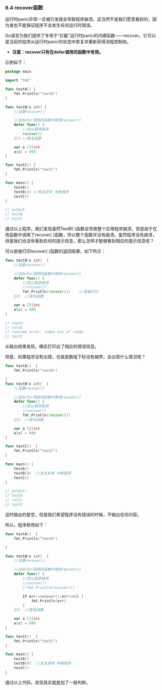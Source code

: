 ### 9.4 recover函数

运行时panic异常一旦被引发就会导致程序崩溃。这当然不是我们愿意看到的，因为谁也不能保证程序不会发生任何运行时错误。

Go语言为我们提供了专用于“拦截”运行时panic的内建函数——recover。它可以是当前的程序从运行时panic的状态中恢复并重新获得流程控制权。

* **注意：recover只有在defer调用的函数中有效。**

示例如下：

```go
package main

import "fmt"

func testA() {
    fmt.Println("testA")
}

func testB(x int) {
    //设置recover()

    //在defer调用的函数中使用recover()
    defer func() {
        //防止程序崩溃
        recover()
    }() //匿名函数

    var a [3]int
    a[x] = 999
}

func testC() {
    fmt.Println("testC")
}

func main() {
    testA()
    testB(3) //发生异常 中断程序
    testC()
}

// output:
// testA
// testC
```

通过以上程序，我们发现虽然TestB\( \)函数会导致整个应用程序崩溃，但是由于在改函数中调用了recover\( \)函数，所以整个函数并没有崩溃。虽然程序没有崩溃，但是我们也没有看到任何的提示信息，那么怎样才能够看到相应的提示信息呢？

可以直接打印recover\( \)函数的返回结果，如下所示：

```go
func testB(x int)  {
    //设置recover()

    //在defer调用的函数中使用recover()
    defer func() {
        //防止程序崩溃
        //recover()
        fmt.Println(recover())    //直接打印
    }()  //匿名函数

    var a [3]int
    a[x] = 999
}

// ouput:
// testA
// runtime error: index out of range
// testC
```

从输出结果发现，确实打印出了相应的错误信息。

但是，如果程序没有出错，也就是数组下标没有越界，会出现什么情况呢？

```go
func testA()  {
    fmt.Println("testA")

}
func testB(x int)  {
    //设置recover()

    //在defer调用的函数中使用recover()
    defer func() {
        //防止程序崩溃
        //recover()
        fmt.Println(recover())
    }()  //匿名函数

    var a [3]int
    a[x] = 999
}

func testC()  {
    fmt.Println("testC")
}

func main() {
    testA()
    testB(0)  //发生异常 中断程序
    testC()
}

// output:
// testA
// <nil>
// testC
```

这时输出的是空，但是我们希望程序没有错误的时候，不输出任何内容。

所以，程序修改如下：

```go
func testA()  {
    fmt.Println("testA")

}

func testB(x int)  {
    //设置recover()

    //在defer调用的函数中使用recover()
    defer func() {
        //防止程序崩溃
        //recover()
        //fmt.Println(recover())

        if err:=recover();err!=nil {
            fmt.Println(err)
        }
    }()  //匿名函数

    var a [3]int
    a[x] = 999
}

func testC()  {
    fmt.Println("testC")
}

func main() {
    testA()
    testB(0)  //发生异常 中断程序
    testC()
}
```

通过以上代码，发现其实就是加了一层判断。

